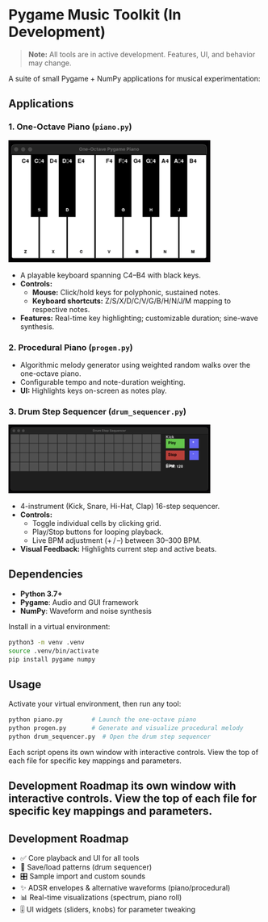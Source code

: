 # Pygame Music Toolkit (In Development)

> **Note:** All tools are in active development. Features, UI, and behavior may change.

A suite of small Pygame + NumPy applications for musical experimentation:

## Applications

### 1. One-Octave Piano (`piano.py`)

<img src="piano.png" alt="Pygame Music Piano GUI" width="400"/>

- A playable keyboard spanning C4–B4 with black keys.
- **Controls:**
  - **Mouse:** Click/hold keys for polyphonic, sustained notes.
  - **Keyboard shortcuts:** Z/S/X/D/C/V/G/B/H/N/J/M mapping to respective notes.
- **Features:** Real-time key highlighting; customizable duration; sine-wave synthesis.

### 2. Procedural Piano (`progen.py`)

- Algorithmic melody generator using weighted random walks over the one-octave piano.
- Configurable tempo and note-duration weighting.
- **UI:** Highlights keys on-screen as notes play.

### 3. Drum Step Sequencer (`drum_sequencer.py`)

<img src="beat.png" alt="Pygame Music Beat Generator GUI" width="400"/>

- 4-instrument (Kick, Snare, Hi-Hat, Clap) 16-step sequencer.
- **Controls:**
  - Toggle individual cells by clicking grid.
  - Play/Stop buttons for looping playback.
  - Live BPM adjustment (+ / –) between 30–300 BPM.
- **Visual Feedback:** Highlights current step and active beats.

## Dependencies

- **Python 3.7+**
- **Pygame**: Audio and GUI framework
- **NumPy**: Waveform and noise synthesis

Install in a virtual environment:

```bash
python3 -m venv .venv
source .venv/bin/activate
pip install pygame numpy
```

## Usage

Activate your virtual environment, then run any tool:

```bash
python piano.py        # Launch the one-octave piano
python progen.py       # Generate and visualize procedural melody
python drum_sequencer.py  # Open the drum step sequencer
```



Each script opens its own window with interactive controls. View the top of each file for specific key mappings and parameters.

## Development Roadmap its own window with interactive controls. View the top of each file for specific key mappings and parameters.

## Development Roadmap

- ✅ Core playback and UI for all tools
- 🔄 Save/load patterns (drum sequencer)
- 🎛️ Sample import and custom sounds
- ✨ ADSR envelopes & alternative waveforms (piano/procedural)
- 📊 Real-time visualizations (spectrum, piano roll)
- 🎚️ UI widgets (sliders, knobs) for parameter tweaking

